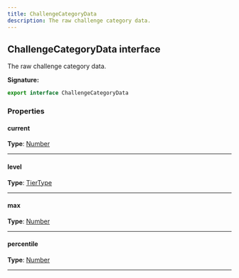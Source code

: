 ```yaml
---
title: ChallengeCategoryData
description: The raw challenge category data.
---
```


## ChallengeCategoryData interface

The raw challenge category data.

**Signature:**

```ts
export interface ChallengeCategoryData 
```

### Properties

#### current



**Type**: [Number](https://developer.mozilla.org/en-US/docs/Web/JavaScript/Reference/Global_Objects/Number)

---

#### level



**Type**: [TierType](/api/TierType.md)

---

#### max



**Type**: [Number](https://developer.mozilla.org/en-US/docs/Web/JavaScript/Reference/Global_Objects/Number)

---

#### percentile



**Type**: [Number](https://developer.mozilla.org/en-US/docs/Web/JavaScript/Reference/Global_Objects/Number)

---

